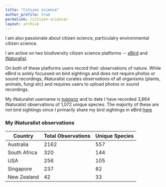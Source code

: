 ```yaml
---
title: "Citizen science"
author_profile: true
permalink: /citizen-science/
layout: archive
---
```


I am also passionate about citizen science, particulalry environmental citizen science. 

I am active on two biodiversity citizen science platforms -- [eBird](https://ebird.org/) and [iNaturalist](https://www.inaturalist.org). 

On both of these platforms users record their observations of nature. While eBird is solely focussed on bird sightings and does not require photos or sound recordings, iNaturalist curates observations of all organisms (plants, animals, fungi etc) and requires users to upload photos or sound recordings.

My iNaturalist username is [tuppsnz](https://www.inaturalist.org/people/2702800) and to date I have recorded 3,864 iNaturalist observations of 1,072 unique species. The majority of these are not bird sightings since I primarily share my bird sightings in eBird [here]( https://ebird.org/profile/MTQzNjM0OA)

### My iNaturalist observations

| Country         | Total Observations | Unique Species|
|-----------------|--------------------|---------------|
| Australia       | 2162               | 557           |
| South Africa    | 320                | 144           |
| USA             | 256                | 105           |
| Singapore       | 237                | 82            |            
| New Zealand     | 42                 | 33            |